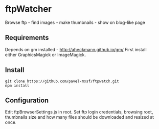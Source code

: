 ftpWatcher
==========

Browse ftp - find images - make thumbnails - show on blog-like page

Requirements
------------

Depends on gm installed - http://aheckmann.github.io/gm/ 
First install either GraphicsMagick or ImageMagick.

Install
-------

```
git clone https://github.com/pavel-mxsf/ftpwatch.git
npm install

```

Configuration
-------------

Edit ftpBrowserSettings.js in root. Set ftp login credentials, browsing root, thumbnails size and how many files should be downloaded and resized at once.



